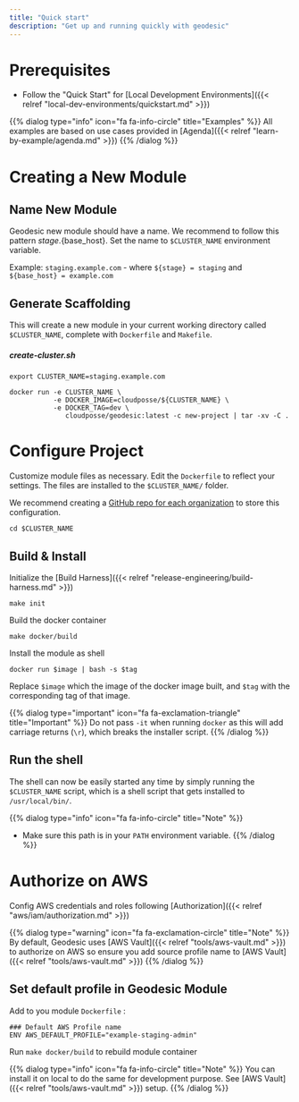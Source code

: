 ```yaml
---
title: "Quick start"
description: "Get up and running quickly with geodesic"
---
```

# Prerequisites

* Follow the "Quick Start" for [Local Development Environments]({{< relref "local-dev-environments/quickstart.md" >}})

{{% dialog type="info" icon="fa fa-info-circle" title="Examples" %}}
All examples are based on use cases provided in [Agenda]({{< relref "learn-by-example/agenda.md" >}})
{{% /dialog %}}

# Creating a New Module

## Name New Module

Geodesic new module should have a name. We recommend to follow this pattern ${stage}.${base_host}.
Set the name to `$CLUSTER_NAME` environment variable.

Example: `staging.example.com` - where `${stage} = staging` and `${base_host} = example.com`

## Generate Scaffolding

This will create a new module in your current working directory called `$CLUSTER_NAME`, complete with `Dockerfile` and `Makefile`.

##### create-cluster.sh
```shell
export CLUSTER_NAME=staging.example.com

docker run -e CLUSTER_NAME \
           -e DOCKER_IMAGE=cloudposse/${CLUSTER_NAME} \
           -e DOCKER_TAG=dev \
              cloudposse/geodesic:latest -c new-project | tar -xv -C .
```

# Configure Project

Customize module files as necessary. Edit the `Dockerfile` to reflect your settings. The files are installed to the `$CLUSTER_NAME/` folder.

We recommend creating a [GitHub repo for each organization](/geodesic/modules/#reference-architectures) to store this configuration.

```
cd $CLUSTER_NAME
```

## Build & Install

Initialize the [Build Harness]({{< relref "release-engineering/build-harness.md" >}})

```
make init
```

Build the docker container

```
make docker/build
```

Install the module as shell

```
docker run $image | bash -s $tag
```

Replace `$image` which the image of the docker image built, and `$tag` with the corresponding tag of that image.

{{% dialog type="important" icon="fa fa-exclamation-triangle" title="Important" %}}
Do not pass `-it` when running `docker` as this will add carriage returns (`\r`), which breaks the installer script.
{{% /dialog %}}

## Run the shell

The shell can now be easily started any time by simply running the `$CLUSTER_NAME` script,  which is a shell script that gets installed to `/usr/local/bin/`.

{{% dialog type="info" icon="fa fa-info-circle" title="Note" %}}
- Make sure this path is in your `PATH` environment variable.
{{% /dialog %}}


# Authorize on AWS

Config AWS credentials and roles following [Authorization]({{< relref "aws/iam/authorization.md" >}})

{{% dialog type="warning" icon="fa fa-exclamation-circle" title="Note" %}}
By default, Geodesic uses [AWS Vault]({{< relref "tools/aws-vault.md" >}}) to authorize on AWS so ensure you add source profile name to [AWS Vault]({{< relref "tools/aws-vault.md" >}})
{{% /dialog %}}

## Set default profile in Geodesic Module

Add to you module `Dockerfile` :

```docker
### Default AWS Profile name
ENV AWS_DEFAULT_PROFILE="example-staging-admin"
```

Run `make docker/build` to rebuild module container

{{% dialog type="info" icon="fa fa-info-circle" title="Note" %}}
You can install it on local to do the same for development purpose.
See [AWS Vault]({{< relref "tools/aws-vault.md" >}}) setup.
{{% /dialog %}}
